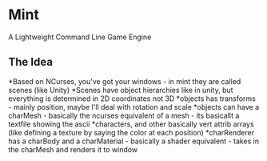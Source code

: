 # Mint
A Lightweight Command Line Game Engine

## The Idea
*Based on NCurses, you've got your windows - in mint they are called scenes (like Unity)
*Scenes have object hierarchies like in unity, but everything is determined in 2D coordinates not 3D
*objects has transforms - mainly position, maybe I'll deal with rotation and scale
*objects can have a charMesh - basically the ncurses equivalent of a mesh - its basicallt a textfile showing the ascii *characters, and other basically vert attrib arrays (like defining a texture by saying the color at each position)
*charRenderer has a charBody and a charMaterial - basically a shader equivalent - takes in the charMesh and renders it to window
